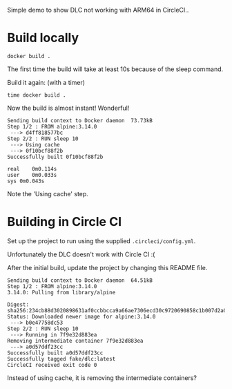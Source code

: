 Simple demo to show DLC not working with ARM64 in CircleCI..

# Build locally

```
docker build .
```

The first time the build will take at least 10s because of the sleep command.

Build it again: (with a timer)

```
time docker build .
```
Now the build is almost instant! Wonderful!

```
Sending build context to Docker daemon  73.73kB
Step 1/2 : FROM alpine:3.14.0
 ---> d4ff818577bc
Step 2/2 : RUN sleep 10
 ---> Using cache
 ---> 0f10bcf88f2b
Successfully built 0f10bcf88f2b

real	0m0.114s
user	0m0.033s
sys	0m0.043s
```

Note the 'Using cache' step.

# Building in Circle CI

Set up the project to run using the supplied `.circleci/config.yml`.

Unfortunately the DLC doesn't work with Circle CI :(

After the initial build, update the project by changing this README file.

```
Sending build context to Docker daemon  64.51kB
Step 1/2 : FROM alpine:3.14.0
3.14.0: Pulling from library/alpine

Digest: sha256:234cb88d3020898631af0ccbbcca9a66ae7306ecd30c9720690858c1b007d2a0
Status: Downloaded newer image for alpine:3.14.0
 ---> b0e47758dc53
Step 2/2 : RUN sleep 10
 ---> Running in 7f9e32d883ea
Removing intermediate container 7f9e32d883ea
 ---> a0d57ddf23cc
Successfully built a0d57ddf23cc
Successfully tagged fake/dlc:latest
CircleCI received exit code 0
```

Instead of using cache, it is removing the intermediate containers?
